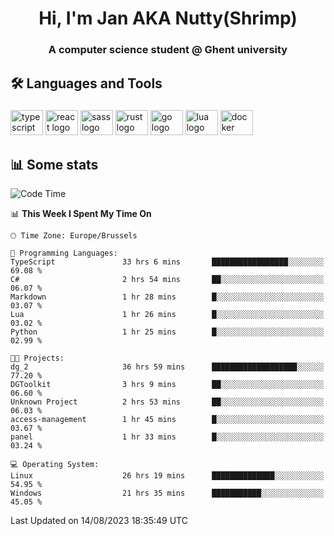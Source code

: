 <h1 align="center">Hi, I'm Jan AKA Nutty(Shrimp)</h1>
<h3 align="center">A computer science student @ Ghent university</h3>

<h2 align="left">🛠️ Languages and Tools</h2>

###

<div align="left">
  <img src="https://cdn.jsdelivr.net/gh/devicons/devicon/icons/typescript/typescript-original.svg" height="40" width="52" alt="typescript logo"  />
  <img src="https://cdn.jsdelivr.net/gh/devicons/devicon/icons/react/react-original.svg" height="40" width="52" alt="react logo"  />
  <img src="https://cdn.jsdelivr.net/gh/devicons/devicon/icons/sass/sass-original.svg" height="40" width="52" alt="sass logo"  />
  <img src="https://cdn.jsdelivr.net/gh/devicons/devicon/icons/rust/rust-plain.svg" height="40" width="52" alt="rust logo"  />
  <img src="https://cdn.jsdelivr.net/gh/devicons/devicon/icons/go/go-original.svg" height="40" width="52" alt="go logo"  />
  <img src="https://cdn.jsdelivr.net/gh/devicons/devicon/icons/lua/lua-original.svg" height="40" width="52" alt="lua logo"  />
  <img src="https://cdn.jsdelivr.net/gh/devicons/devicon/icons/docker/docker-original.svg" height="40" width="52" alt="docker logo"  />
</div>

<h2>📊 Some stats</h2>

<!--START_SECTION:waka-->
![Code Time](http://img.shields.io/badge/Code%20Time-3%2C542%20hrs%207%20mins-blue)

📊 **This Week I Spent My Time On** 

```text
🕑︎ Time Zone: Europe/Brussels

💬 Programming Languages: 
TypeScript               33 hrs 6 mins       █████████████████░░░░░░░░   69.08 % 
C#                       2 hrs 54 mins       ██░░░░░░░░░░░░░░░░░░░░░░░   06.07 % 
Markdown                 1 hr 28 mins        █░░░░░░░░░░░░░░░░░░░░░░░░   03.07 % 
Lua                      1 hr 26 mins        █░░░░░░░░░░░░░░░░░░░░░░░░   03.02 % 
Python                   1 hr 25 mins        █░░░░░░░░░░░░░░░░░░░░░░░░   02.99 % 

🐱‍💻 Projects: 
dg_2                     36 hrs 59 mins      ███████████████████░░░░░░   77.20 % 
DGToolkit                3 hrs 9 mins        ██░░░░░░░░░░░░░░░░░░░░░░░   06.60 % 
Unknown Project          2 hrs 53 mins       ██░░░░░░░░░░░░░░░░░░░░░░░   06.03 % 
access-management        1 hr 45 mins        █░░░░░░░░░░░░░░░░░░░░░░░░   03.67 % 
panel                    1 hr 33 mins        █░░░░░░░░░░░░░░░░░░░░░░░░   03.24 % 

💻 Operating System: 
Linux                    26 hrs 19 mins      ██████████████░░░░░░░░░░░   54.95 % 
Windows                  21 hrs 35 mins      ███████████░░░░░░░░░░░░░░   45.05 % 
```


 Last Updated on 14/08/2023 18:35:49 UTC
<!--END_SECTION:waka-->
